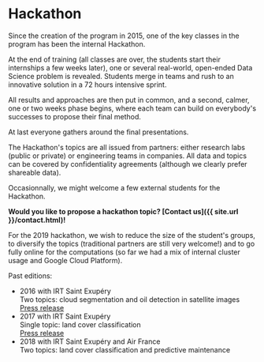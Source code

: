 # Hackathon

Since the creation of the program in 2015, one of the key classes in the program has been the internal Hackathon.

At the end of training (all classes are over, the students start their internships a few weeks later), one or several real-world, open-ended Data Science problem is revealed. Students merge in teams and rush to an innovative solution in a 72 hours intensive sprint.

All results and approaches are then put in common, and a second, calmer, one or two weeks phase begins, where each team can build on everybody's successes to propose their final method.

At last everyone gathers around the final presentations.

The Hackathon's topics are all issued from partners: either research labs (public or private) or engineering teams in companies. All data and topics can be covered by confidentiality agreements (although we clearly prefer shareable data).

Occasionnally, we might welcome a few external students for the Hackathon.

**Would you like to propose a hackathon topic? [Contact us]({{ site.url }}/contact.html)!**

For the 2019 hackathon, we wish to reduce the size of the student's groups, to diversify the topics (traditional partners are still very welcome!) and to go fully online for the computations (so far we had a mix of internal cluster usage and Google Cloud Platform).

Past editions:
- 2016 with IRT Saint Exupéry<br>
Two topics: cloud segmentation and oil detection in satellite images<br>
[Press release](http://www.irt-saintexupery.com/isae-supaero-irt-saint-exupery-hackathon/)
- 2017 with IRT Saint Exupéry<br>
Single topic: land cover classification<br>
[Press release](http://www.irt-saintexupery.com/isae-supaero-irt-saint-exupery-hackathon-2/)
- 2018 with IRT Saint Exupéry and Air France<br>
Two topics: land cover classification and predictive maintenance<br>

